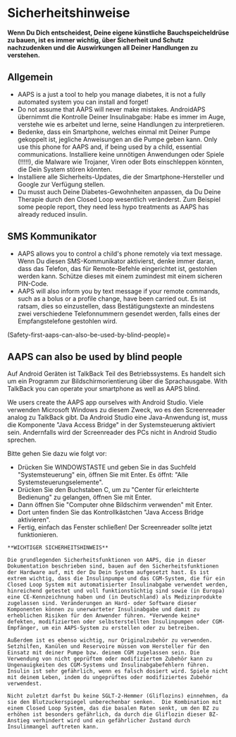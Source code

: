 # Sicherheitshinweise

**Wenn Du Dich entscheidest, Deine eigene künstliche Bauchspeicheldrüse zu bauen, ist es immer wichtig, über Sicherheit und Schutz nachzudenken und die Auswirkungen all Deiner Handlungen zu verstehen.**

## Allgemein

- AAPS is a just a tool to help you manage diabetes, it is not a fully automated system you can install and forget!
- Do not assume that AAPS will never make mistakes. AndroidAPS übernimmt die Kontrolle Deiner Insulinabgabe: Habe es immer im Auge, verstehe wie es arbeitet und lerne, seine Handlungen zu interpretieren.
- Bedenke, dass ein Smartphone, welches einmal mit Deiner Pumpe gekoppelt ist, jegliche Anweisungen an die Pumpe geben kann. Only use this phone for AAPS and, if being used by a child, essential communications. Installiere keine unnötigen Anwendungen oder Spiele (!!!!!), die Malware wie Trojaner, Viren oder Bots einschleppen könnten, die Dein System stören könnten.
- Installiere alle Sicherheits-Updates, die der Smartphone-Hersteller und Google zur Verfügung stellen.
- Du musst auch Deine Diabetes-Gewohnheiten anpassen, da Du Deine Therapie durch den Closed Loop wesentlich veränderst. Zum Beispiel some people report, they need less hypo treatments as AAPS has already reduced insulin.

## SMS Kommunikator

- AAPS allows you to control a child's phone remotely via text message. Wenn Du diesen SMS-Kommunikator aktivierst, denke immer daran, dass das Telefon, das für Remote-Befehle eingerichtet ist, gestohlen werden kann. Schütze dieses mit einem zumindest mit einem sicheren PIN-Code.
- AAPS will also inform you by text message if your remote commands, such as a bolus or a profile change, have been carried out. Es ist ratsam, dies so einzustellen, dass Bestätigungstexte an mindestens zwei verschiedene Telefonnummern gesendet werden, falls eines der Empfangstelefone gestohlen wird.

(Safety-first-aaps-can-also-be-used-by-blind-people)=
## AAPS can also be used by blind people

Auf Android Geräten ist TalkBack Teil des Betriebssystems. Es handelt sich um ein Programm zur Bildschirmorientierung über die Sprachausgabe. With TalkBack you can operate your smartphone as well as AAPS blind.

We users create the AAPS app ourselves with Android Studio. Viele verwenden Microsoft Windows zu diesem Zweck, wo es den Screenreader analog zu TalkBack gibt. Da Android Studio eine Java-Anwendung ist, muss die Komponente "Java Access Bridge" in der Systemsteuerung aktiviert sein. Andernfalls wird der Screenreader des PCs nicht in Android Studio sprechen.

Bitte gehen Sie dazu wie folgt vor:

- Drücken Sie WINDOWSTASTE und geben Sie in das Suchfeld "Systemsteuerung" ein, öffnen Sie mit Enter. Es öffnt: "Alle Systemsteuerungselemente".
- Drücken Sie den Buchstaben C, um zu "Center für erleichterte Bedienung" zu gelangen, öffnen Sie mit Enter.
- Dann öffnen Sie "Computer ohne Bildschirm verwenden" mit Enter.
- Dort unten finden Sie das Kontrollkästchen "Java Access Bridge aktivieren".
- Fertig, einfach das Fenster schließen! Der Screenreader sollte jetzt funktionieren.

```{note}
**WICHTIGER SICHERHEITSHINWEIS**

Die grundlegenden Sicherheitsfunktionen von AAPS, die in dieser Dokumentation beschrieben sind, bauen auf den Sicherheitsfunktionen der Hardware auf, mit der Du Dein System aufgesetzt hast. Es ist extrem wichtig, dass die Insulinpumpe und das CGM-System, die für ein Closed Loop System mit automatisierter Insulinabgabe verwendet werden, hinreichend getestet und voll funktionstüchtig sind sowie (in Europa) eine CE-Kennzeichnung haben und (in Deutschland) als Medizinprodukte zugelassen sind. Veränderungen an Hard- oder Software dieser Komponenten können zu unerwarteter Insulinabgabe und damit zu erheblichen Risiken für den Anwender führen. *Verwende keine* defekten, modifizierten oder selbsterstellten Insulinpumpen oder CGM-Empfänger, um ein AAPS-System zu erstellen oder zu betreiben.

Außerdem ist es ebenso wichtig, nur Originalzubehör zu verwenden. Setzhilfen, Kanülen und Reservoire müssen vom Hersteller für den Einsatz mit deiner Pumpe bzw. deinem CGM zugelassen sein. Die Verwendung von nicht geprüftem oder modifiziertem Zubehör kann zu Ungenauigkeiten des CGM-Systems und Insulinabgabefehlern führen. Insulin ist sehr gefährlich, wenn es falsch dosiert wird. Spiele nicht mit deinem Leben, indem du ungeprüftes oder modifiziertes Zubehör verwendest.

Nicht zuletzt darfst Du keine SGLT-2-Hemmer (Gliflozins) einnehmen, da sie den Blutzuckerspiegel unberechenbar senken.  Die Kombination mit einem Closed Loop System, das die basalen Raten senkt, um den BZ zu erhöhen ist besonders gefährlich, da durch die Gliflozin dieser BZ-Anstieg verhindert wird und ein gefährlicher Zustand durch Insulinmangel auftreten kann.
```
